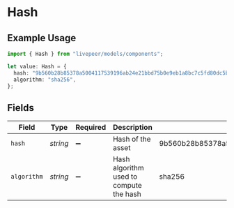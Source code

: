 # Hash

## Example Usage

```typescript
import { Hash } from "livepeer/models/components";

let value: Hash = {
  hash: "9b560b28b85378a5004117539196ab24e21bbd75b0e9eb1a8bc7c5fd80dc5b57",
  algorithm: "sha256",
};
```

## Fields

| Field                                                            | Type                                                             | Required                                                         | Description                                                      | Example                                                          |
| ---------------------------------------------------------------- | ---------------------------------------------------------------- | ---------------------------------------------------------------- | ---------------------------------------------------------------- | ---------------------------------------------------------------- |
| `hash`                                                           | *string*                                                         | :heavy_minus_sign:                                               | Hash of the asset                                                | 9b560b28b85378a5004117539196ab24e21bbd75b0e9eb1a8bc7c5fd80dc5b57 |
| `algorithm`                                                      | *string*                                                         | :heavy_minus_sign:                                               | Hash algorithm used to compute the hash                          | sha256                                                           |